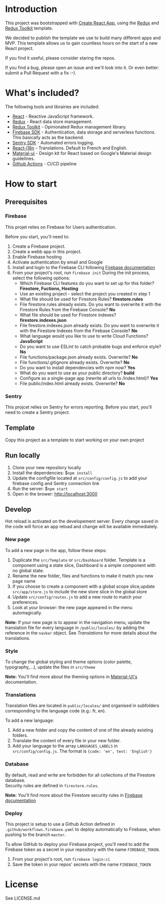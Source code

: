 
# Introduction
This project was bootstrapped with [Create React App](https://github.com/facebook/create-react-app), using the [Redux](https://redux.js.org/) and [Redux Toolkit](https://redux-toolkit.js.org/) template.

We decided to publish the template we use to build many different apps and MVP. This template allows us to gain countless hours on the start of a new React project. 

If you find it useful, please consider staring the repos. 

If you find a bug, please open an issue and we'll look into it. Or even better: submit a Pull Request with a fix :-).

# What's included? 
The following tools and librairies are included:
- [React](https://reactjs.org/) - Reactive JavaScript framework.
- [Redux](https://redux.js.org/) - React data store management.
- [Redux Toolkit](https://redux-toolkit.js.org/) - Opinionated Redux management library.
- [Firebase SDK](https://firebase.google.com/) - Authentication, data storage and serverless functions. This basically acts as the backend.
- [Sentry SDK](https://sentry.io) - Automated errors logging. 
- [React-i18n](https://react.i18next.com/) - Translations. Default to French and English. 
- [Material-ui](https://material-ui.com/) - Design kit for React based on Google's Material design guidelines.
- [Github Actions](https://docs.github.com/en/free-pro-team@latest/actions) - CI/CD pipeline


# How to start
## Prerequisites
### Firebase
This projet relies on Firebase for Users authentication. 

Before you start, you'll need to: 
1. Create a Firebase project.
2. Create a webb app in this project.
3. Enable Firebase hosting
4. Activate authentication by email and Google
5. Install and login to the Firebase CLI following [Firebase documentation](https://firebase.google.com/docs/cli)
6. From your project's root, run `firebase init` 
    During the init process, select the following options:
    - Which Firebase CLI features do you want to set up for this folder? **Firestore, Fuctions, Hosting**
    - Use an existing project - select the project you created in step 1
    - What file should be used for Firestore Rules? **firestore.rules**
    - File firestore.rules already exists. Do you want to overwrite it with the Firestore Rules from the Firebase Console? **No**
    - What file should be used for Firestore indexes? **firestore.indexes.json**
    - File firestore.indexes.json already exists. Do you want to overwrite it with the Firestore Indexes from the Firebase Console? **No**
    - What language would you like to use to write Cloud Functions? **JavaScript**
    - Do you want to use ESLint to catch probable bugs and enforce style? **No**
    - File functions/package.json already exists. Overwrite? **No**
    - File functions/.gitignore already exists. Overwrite? **No**
    - Do you want to install dependencies with npm now? **Yes**
    - What do you want to use as your public directory? **build**
    - Configure as a single-page app (rewrite all urls to /index.html)? **Yes**
    - File public/index.html already exists. Overwrite? **No**

### Sentry
This projcet relies on Sentry for errors reporting. Before you start, you'll need to create a Sentry project.

## Template
Copy this project as a template to start working on your own project

## Run locally 
1. Clone your new repository locally
2. Install the dependencies: $`npm install`
3. Update the configfile located at `src/config/config.js` to add your firebase config and Sentry connection link
3. Run the server: $`npm start`
4. Open in the brower: [http://localhost:3000](http://localhost:3000)

## Develop
Hot reload is activated on the developement server. Every change saved in the code will force an app reload and change will be available immediately.

### New page
To add a new page in the app, follow these steps:
1. Duplicate the `src/Template` or `src/Dashboard` folder. Template is a component using a state slice, Dashboard is a simple component with no global state. 
2. Rename the new folder, files and functions to make it match you new page name
3. If you choose to create a component with a global scope slice,update `src/app/store.js` to include the new store slice in the global store
4. Update `src/config/routes.js` to add a new route to match your preferences. 
5. Look at your browser: the new page appeared in the menu automagically.   

**Note:** If your new page is to appear in the navigation menu, update the translation file for every language in `/public/locales/` by adding the reference in the `navbar` object. See *Translations* for more details about the translations. 

### Style
To change the global styling and theme options (color palette, typography,...), update the files in `src/theme`  

**Note:** You'll find more about the theming options in [Material-UI's](https://material-ui.com/customization/theming/) documentation. 

### Translations
Translation files are located in `public/locales/` and organised in subfolders corresponding to the language code (e.g.: fr, en).  

To add a new language:
1. Add a new folder and copy the content of one of the already existing folders.
2. Translate the content of every file in your new folder.
3. Add your language to the array `LANGUAGES_LABELS` in `src/config/config.js`. The format is `{code: 'en', text: 'English'}`

### Database
By default, read and write are forbidden for all collections of the Firestore database.   
Security rules are defined in `firestore.rules`. 

**Note:** You'll find more about the Firestore security rules in [Firebase documentation](https://firebase.google.com/docs/firestore/security/get-started)

### Deploy
This project is setup to use a Github Action defined in `.github/workflows.firebase.yaml` to deploy automatically to Firebase, when pushing to the branch `master`.

To allow GitHub to deploy your Firebase project, you'll need to add the Firebase token as a secret in your repository with the name `FIREBASE_TOKEN`.  
1. From your project's root, run `firebase login:ci`
2. Save the token in your repos' secrets with the name `FIREBASE_TOKEN`

# License
See LICENSE.md
